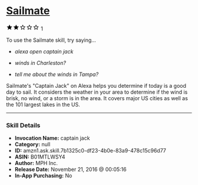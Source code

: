 # [Sailmate](http://alexa.amazon.com/#skills/amzn1.ask.skill.7b1325c0-df23-4b0e-83a9-478c15c96d77)
![2 stars](../../images/ic_star_black_18dp_1x.png)![2 stars](../../images/ic_star_black_18dp_1x.png)![2 stars](../../images/ic_star_border_black_18dp_1x.png)![2 stars](../../images/ic_star_border_black_18dp_1x.png)![2 stars](../../images/ic_star_border_black_18dp_1x.png) 1

To use the Sailmate skill, try saying...

* *alexa open captain jack*

* *winds in Charleston?*

* *tell me about the winds in Tampa?*

Sailmate's "Captain Jack" on Alexa helps you determine if today is a good day to sail.  It considers the weather in your area to determine if the wind is brisk, no wind, or a storm is in the area. It covers major US cities as well as the 101 largest lakes in the US.

***

### Skill Details

* **Invocation Name:** captain jack
* **Category:** null
* **ID:** amzn1.ask.skill.7b1325c0-df23-4b0e-83a9-478c15c96d77
* **ASIN:** B01MTLWSY4
* **Author:** MPH Inc.
* **Release Date:** November 21, 2016 @ 00:05:16
* **In-App Purchasing:** No
